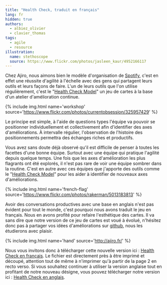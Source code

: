 ```yaml
---
title: "Health Check, traduit en français"
lang: fr
hidden: true
authors:
  - albiez_olivier
  - clavier_thomas
tags:
  - agile
  - resource
illustration:
  name: stethoscope
  source: https://www.flickr.com/photos/jasleen_kaur/4952166117
---
```


Chez Ajiro, nous aimons bien le modèle d'organisation de [Spotify], c'est en effet une réussite d'agilité à l'échelle avec des gens qui partagent leurs outils et leurs façons de faire. L'un de leurs outils que l'on utilise régulièrement, c'est le "[Health Check Model]" un jeu de cartes à la base d'un atelier d'amélioration continue.

{% include img.html
  name='workshop'
  source='https://www.flickr.com/photos/currentobsession/325957429'
%}

Le principe est simple, à l'aide de questions types l'équipe va pouvoir se positionner individuellement et collectivement afin d'identifier des axes d'améliorations. À intervalle régulier, l'observation de l'histoire des positionnements permettra des échanges riches et productifs.

Vous avez sans doute déjà observé qu'il est difficile de penser à toutes les facettes d'une bonne équipe. Surtout avec une équipe qui pratique l'agilité depuis quelque temps. Une fois que les axes d'amélioration les plus flagrants ont été explorés, il n'est pas rare de voir une équipe sombrer dans la routine. C'est en autre avec ces équipes que j'apporte des outils comme le "[Health Check Model]" pour les aider à identifier de nouveaux axes d'améliorations.

{% include img.html
  name='french-flag'
  source='https://www.flickr.com/photos/rakerman/5013183813'
%}

Avoir des conversations productives avec une base en anglais n'est pas évident pour tout le monde, c'est pourquoi nous avons traduit le jeu en français. Nous en avons profité pour refaire l'esthétique des cartes. Il va sans dire que notre version de ce jeu de cartes est voué à évolué, n'hésitez donc pas à partager vos idées d'améliorations sur [github](https://github.com/ajiro-fr/publication), nous les étudierons avec plaisir.

{% include img.html
  name='hand'
  source='http://ajiro.fr/'
%}

Nous vous invitons donc à télécharger cette nouvelle version ici : [Health Check en français]. Le fichier est directement près à être imprimé et découpé, attention tout de même à n'imprimer qu'à partir de la page 2 en recto verso.
Si vous souhaitez continuer à utiliser la version anglaise tout en profitant de notre nouveau désigne, vous pouvez télécharger notre version ici : [Health Check en anglais].

[Spotify]:  https://labs.spotify.com/
[Health Check Model]:  https://labs.spotify.com/2014/09/16/squad-health-check-model/
[Resources]: /resources
[Health Check en français]: (/assets/resources/health_check/health-check-fr.pdf)
[Health Check en anglais]: (/assets/resources/health_check/health-check-en.pdf)
